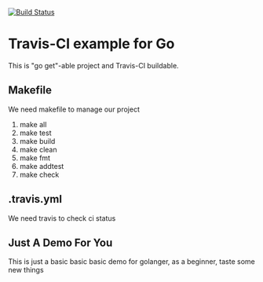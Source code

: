 [![Build Status](https://travis-ci.org/gmaclinuxer/travisci-golang-example.svg?branch=master)](https://travis-ci.org/gmaclinuxer/travisci-golang-example)
# Travis-CI example for Go

This is "go get"-able project and Travis-CI buildable.

## Makefile

We need makefile to manage our project

1. make all
2. make test
3. make build
4. make clean
5. make fmt
6. make addtest
7. make check


## .travis.yml

We need travis to check ci status


## Just A Demo For You

This is just a basic basic basic demo for golanger, as a beginner, taste some new things